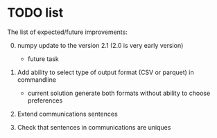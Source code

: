# TODO list

The list of expected/future improvements:

0. numpy update to the version 2.1 (2.0 is very early version)
   - future task

1. Add ability to select type of output format (CSV or parquet) in commandline
   - current solution generate both formats without ability to choose preferences

2. Extend communications sentences

3. Check that sentences in communications are uniques

